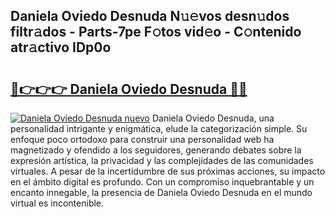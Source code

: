 ## Daniela Oviedo Desnuda N𝚞𝚎vos desn𝚞dos filtr𝚊dos - Parts-7pe F𝚘tos vid𝚎o - C𝚘ntenido atr𝚊ctivo IDp0o

# <h2><a href="http://mb3k80t.tromn.icu/?c=Daniela+Oviedo+Desnuda">🔗👉👉👉 Daniela Oviedo Desnuda 🔗🔗</a></h2>

[![Daniela Oviedo Desnuda nuevo](https://i.imgur.com/pEAQMta.gif)](http://mb3k80t.tromn.icu/?c=Daniela+Oviedo+Desnuda)
Daniela Oviedo Desnuda, una personalidad intrigante y enigmática, elude la categorización simple. Su enfoque poco ortodoxo para construir una personalidad web ha magnetizado y ofendido a los seguidores, generando debates sobre la expresión artística, la privacidad y las complejidades de las comunidades virtuales. A pesar de la incertidumbre de sus próximas acciones, su impacto en el ámbito digital es profundo. Con un compromiso inquebrantable y un encanto innegable, la presencia de Daniela Oviedo Desnuda en el mundo virtual es incontenible.
